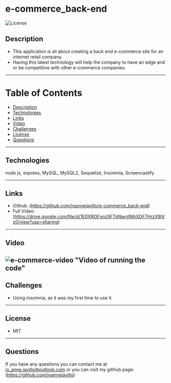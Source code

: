 # e-commerce_back-end

![License](https://img.shields.io/badge/License-MIT-indigo)

## Description 
- This application is all about creating a back end e-commerce site for an internet retail company.
- Having this latest technology will help the company to have an edge and or be competitive with other e-commerce companies.

 ---
# Table of Contents 

  - [Description](#Description)
  - [Technologies](#Technologies)
  - [Links](#Links)
  - [Video](#Video)
  - [Challenges](#Challenges)
  - [License](#License)
  - [Questions](#questions)
---

## Technologies
node js, express, MySQL, MySQL2, Sequelize, Insomnia, Screencastify 

---
## Links
 - Github: (https://github.com/joannejavillo/e-commerce_back-end)
 - Full Video: (https://drive.google.com/file/d/1EDXROFxnz5FTkNwnIWAXDF7HrzX9lVz0/view?usp=sharing)
 
---

## Video
![e-commerce-video](./assets/e-commerce.gif)
"Video of running the code"
--- 

## Challenges
 - Using insomnia, as it was my first time to use it.
---
## License
- MIT
---
## Questions
If you have any questions you can contact me at jo_anne.javillo@outlook.com or you can visit my gitHub page: (https://github.com/joannejavillo)